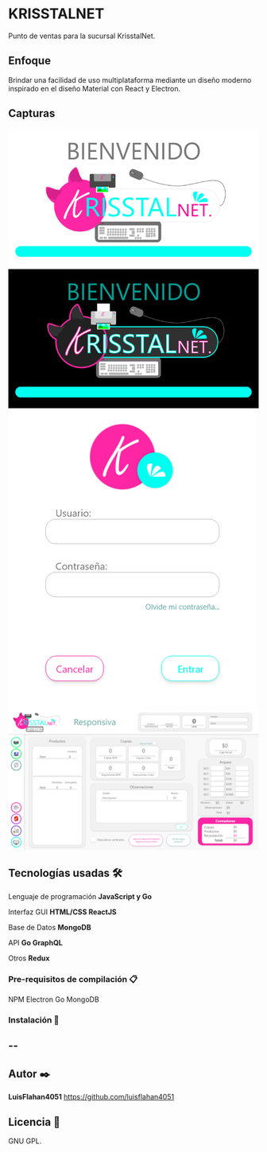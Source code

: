 # KRISSTALNET

Punto de ventas para la sucursal KrisstalNet.

## Enfoque

Brindar una facilidad de uso multiplataforma mediante un diseño moderno inspirado en el diseño Material con React y Electron.

## Capturas
![alt text](prototype/FramelessV2.png)
![alt text](prototype/FramelessV2Dark.png)
![alt text](prototype/Login.png)
![alt text](prototype/Responsiva.png)

## Tecnologías usadas 🛠️

Lenguaje de programación **JavaScript y Go**

Interfaz GUI **HTML/CSS ReactJS**

Base de Datos **MongoDB**

API **Go GraphQL**

Otros **Redux**

### Pre-requisitos de compilación 📋

NPM
Electron
Go
MongoDB

### Instalación 🔧

--
--

## Autor ✒️
**LuisFlahan4051**
https://github.com/luisflahan4051


## Licencia 📄

GNU GPL.
